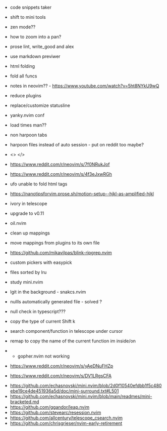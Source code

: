 - code snippets taker
- shift to mini tools
- zen mode??
- how to zoom into a pan?
- prose lint, write_good and alex
- use markdown previwer
- html folding
- fold all funcs
- notes in neovim?? - https://www.youtube.com/watch?v=5ht8NYkU9wQ
- reduce plugins
- replace/customize statusline
- yanky.nvim conf
- load times man??
- non harpoon tabs
- harpoon files instead of auto session - put on reddit too maybe?
- <> </>
- https://www.reddit.com/r/neovim/s/7f0NRukJof
- https://www.reddit.com/r/neovim/s/4f3eJxwRGh
- ufo unable to fold html tags
- https://nanotipsforvim.prose.sh/motion-setup--hjkl-as-amplified-hjkl
- ivory in telescope
- upgrade to v0.11
- oil.nvim
- clean up mappings
- move mappings from plugins to its own file
- https://github.com/mikavilpas/blink-ripgrep.nvim
- custom pickers with easypick
- files sorted by lru
- study mini.nvim
- lgit in the background - snakcs.nvim
- nullls automatically generated file - solved ?
- null check in typescript???
- copy the type of current Shift k
- search component/function in telescope under cursor
- remap to copy the name of the current function im inside/on

- * gopher.nvim not working

- https://www.reddit.com/r/neovim/s/yAeDNuFHZp
- https://www.reddit.com/r/neovim/s/DV1LRgsCFA
<!-- plugins to install -->

- https://github.com/echasnovski/mini.nvim/blob/2d0f10540efdbb1f5c480ebe19ce4de451936a5d/doc/mini-surround.txt#L501
- https://github.com/echasnovski/mini.nvim/blob/main/readmes/mini-bracketed.md
- https://github.com/ggandor/leap.nvim
- https://github.com/stevearc/resession.nvim
- https://github.com/allcentury/telescope_csearch.nvim
- https://github.com/chrisgrieser/nvim-early-retirement
